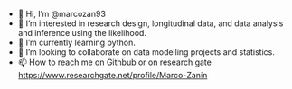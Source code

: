 - 👋 Hi, I’m @marcozan93
- 👀 I’m interested in research design, longitudinal data, and data analysis and inference using the likelihood.
- 🌱 I’m currently learning python.
- 💞️ I’m looking to collaborate on data modelling projects and statistics.
- 📫 How to reach me on Githbub or on research gate https://www.researchgate.net/profile/Marco-Zanin 



